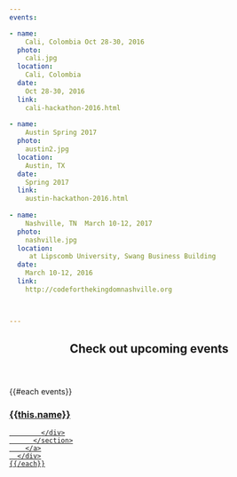 ```yaml
---
events:

- name:
    Cali, Colombia Oct 28-30, 2016
  photo:
    cali.jpg
  location:
    Cali, Colombia
  date:
    Oct 28-30, 2016
  link:
    cali-hackathon-2016.html    
 
- name:
    Austin Spring 2017
  photo:
    austin2.jpg
  location:
    Austin, TX
  date:
    Spring 2017
  link:
    austin-hackathon-2016.html   
    
- name:
    Nashville, TN  March 10-12, 2017
  photo:
    nashville.jpg  
  location:
     at Lipscomb University, Swang Business Building
  date:
    March 10-12, 2016
  link:
    http://codeforthekingdomnashville.org    



---
```



<section class="wrapper style3 container special-alt">
  <header class="major">
    <h2>Check out <strong>upcoming events</strong></h2>
  </header>
  <div class="row">
    {{#each events}}
      <div class="6u">
        <a href="{{this.link}}">
          <section class="event-image" style="background-image: url({{../assets}}/images/events/{{this.photo}});">
            <div class="image-overlay">
              <h3>{{this.name}}</h3>

            </div>
          </section>
        </a>
      </div>
    {{/each}}
  </div>
<!--
       <footer class="major">
        <ul class="buttons">
          <li><a href="#" class="button">See More</a></li>
        </ul>
      </footer>
      -->
</section>
